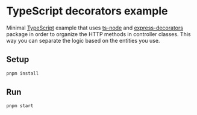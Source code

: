 # TypeScript decorators example

Minimal [TypeScript](https://www.typescriptlang.org) example that uses [ts-node](https://github.com/TypeStrong/ts-node) and [express-decorators](https://github.com/sjmeverett/express-decorators) package in order to organize the HTTP methods in controller classes.
This way you can separate the logic based on the entities you use.

## Setup

```sh
pnpm install
```

## Run

```sh
pnpm start
```

